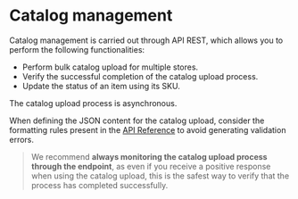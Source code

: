 # Catalog management

Catalog management is carried out through API REST, which allows you to perform the following functionalities:

* Perform bulk catalog upload for multiple stores.
* Verify the successful completion of the catalog upload process.
* Update the status of an item using its SKU.

The catalog upload process is asynchronous.

When defining the JSON content for the catalog upload, consider the formatting rules present in the [API Reference](/developers/es/reference/mp_delivery/_proximity_integrationcatalog/post) to avoid generating validation errors.

> We recommend **always monitoring the catalog upload process through the endpoint**, as even if you receive a positive response when using the catalog upload, this is the safest way to verify that the process has completed successfully.

